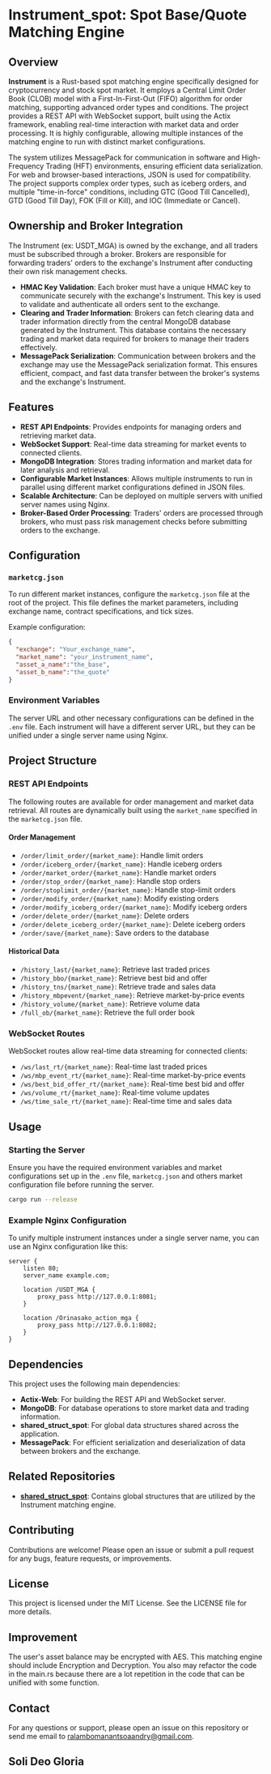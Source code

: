 # **Instrument_spot: Spot Base/Quote Matching Engine**

## Overview

**Instrument**  is a Rust-based spot matching engine specifically designed for cryptocurrency and stock spot market. It employs a Central Limit Order Book (CLOB) model with a First-In-First-Out (FIFO) algorithm for order matching, supporting advanced order types and conditions. The project provides a REST API with WebSocket support, built using the Actix framework, enabling real-time interaction with market data and order processing. It is highly configurable, allowing multiple instances of the matching engine to run with distinct market configurations.

The system utilizes MessagePack for communication in software and High-Frequency Trading (HFT) environments, ensuring efficient data serialization. For web and browser-based interactions, JSON is used for compatibility. The project supports complex order types, such as iceberg orders, and multiple "time-in-force" conditions, including GTC (Good Till Cancelled), GTD (Good Till Day), FOK (Fill or Kill), and IOC (Immediate or Cancel).

## Ownership and Broker Integration

The Instrument (ex: USDT_MGA) is owned by the exchange, and all traders must be subscribed through a broker. Brokers are responsible for forwarding traders' orders to the exchange's Instrument after conducting their own risk management checks.

- **HMAC Key Validation**: Each broker must have a unique HMAC key to communicate securely with the exchange's Instrument. This key is used to validate and authenticate all orders sent to the exchange.
- **Clearing and Trader Information**: Brokers can fetch clearing data and trader information directly from the central MongoDB database generated by the Instrument. This database contains the necessary trading and market data required for brokers to manage their traders effectively.
- **MessagePack Serialization**: Communication between brokers and the exchange may use the MessagePack serialization format. This ensures efficient, compact, and fast data transfer between the broker's systems and the exchange's Instrument.

## Features

- **REST API Endpoints**: Provides endpoints for managing orders and retrieving market data.
- **WebSocket Support**: Real-time data streaming for market events to connected clients.
- **MongoDB Integration**: Stores trading information and market data for later analysis and retrieval.
- **Configurable Market Instances**: Allows multiple instruments to run in parallel using different market configurations defined in JSON files.
- **Scalable Architecture**: Can be deployed on multiple servers with unified server names using Nginx.
- **Broker-Based Order Processing**: Traders' orders are processed through brokers, who must pass risk management checks before submitting orders to the exchange.

## Configuration

### `marketcg.json`

To run different market instances, configure the `marketcg.json` file at the root of the project. This file defines the market parameters, including exchange name, contract specifications, and tick sizes.

Example configuration:
```json
{
  "exchange": "Your_exchange_name",
  "market_name": "your_instrument_name",
  "asset_a_name":"the_base",
  "asset_b_name":"the_quote"
}
```
### Environment Variables

The server URL and other necessary configurations can be defined in the `.env` file. Each instrument will have a different server URL, but they can be unified under a single server name using Nginx.

## Project Structure

### REST API Endpoints

The following routes are available for order management and market data retrieval. All routes are dynamically built using the `market_name` specified in the `marketcg.json` file.

#### Order Management

- `/order/limit_order/{market_name}`: Handle limit orders
- `/order/iceberg_order/{market_name}`: Handle iceberg orders
- `/order/market_order/{market_name}`: Handle market orders
- `/order/stop_order/{market_name}`: Handle stop orders
- `/order/stoplimit_order/{market_name}`: Handle stop-limit orders
- `/order/modify_order/{market_name}`: Modify existing orders
- `/order/modify_iceberg_order/{market_name}`: Modify iceberg orders
- `/order/delete_order/{market_name}`: Delete orders
- `/order/delete_iceberg_order/{market_name}`: Delete iceberg orders
- `/order/save/{market_name}`: Save orders to the database

#### Historical Data

- `/history_last/{market_name}`: Retrieve last traded prices
- `/history_bbo/{market_name}`: Retrieve best bid and offer
- `/history_tns/{market_name}`: Retrieve trade and sales data
- `/history_mbpevent/{market_name}`: Retrieve market-by-price events
- `/history_volume/{market_name}`: Retrieve volume data
- `/full_ob/{market_name}`: Retrieve the full order book

### WebSocket Routes

WebSocket routes allow real-time data streaming for connected clients:

- `/ws/last_rt/{market_name}`: Real-time last traded prices
- `/ws/mbp_event_rt/{market_name}`: Real-time market-by-price events
- `/ws/best_bid_offer_rt/{market_name}`: Real-time best bid and offer
- `/ws/volume_rt/{market_name}`: Real-time volume updates
- `/ws/time_sale_rt/{market_name}`: Real-time time and sales data

## Usage

### Starting the Server

Ensure you have the required environment variables and market configurations set up in the `.env` file, `marketcg.json` and others market configuration file before running the server.

```bash
cargo run --release
```

### Example Nginx Configuration

To unify multiple instrument instances under a single server name, you can use an Nginx configuration like this:

```nginx
server {
    listen 80;
    server_name example.com;

    location /USDT_MGA {
        proxy_pass http://127.0.0.1:8081;
    }

    location /Orinasako_action_mga {
        proxy_pass http://127.0.0.1:8082;
    }
}
```
## Dependencies

This project uses the following main dependencies:

- **Actix-Web**: For building the REST API and WebSocket server.
- **MongoDB**: For database operations to store market data and trading information.
- **shared_struct_spot**: For global data structures shared across the application.
- **MessagePack**: For efficient serialization and deserialization of data between brokers and the exchange.

## Related Repositories

- [**shared_struct_spot**](https://github.com/Andry-RALAMBOMANANTSOA/shared_structs_spot): Contains global structures that are utilized by the Instrument matching engine.

## Contributing

Contributions are welcome! Please open an issue or submit a pull request for any bugs, feature requests, or improvements.

## License

This project is licensed under the MIT License. See the LICENSE file for more details.

## Improvement

The user's asset balance may be encrypted with AES. This matching engine should include Encryption and Decryption. You also may refactor the code in the main.rs because there are a lot repetition in the code that can be unified with some function.

## Contact

For any questions or support, please open an issue on this repository or send me email to ralambomanantsoaandry@gmail.com.

## Soli Deo Gloria

